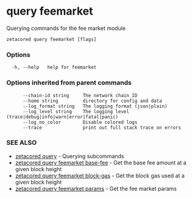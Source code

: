 # query feemarket

Querying commands for the fee market module

```
zetacored query feemarket [flags]
```

### Options

```
  -h, --help   help for feemarket
```

### Options inherited from parent commands

```
      --chain-id string     The network chain ID
      --home string         directory for config and data 
      --log_format string   The logging format (json|plain) 
      --log_level string    The logging level (trace|debug|info|warn|error|fatal|panic) 
      --log_no_color        Disable colored logs
      --trace               print out full stack trace on errors
```

### SEE ALSO

* [zetacored query](zetacored_query.md)	 - Querying subcommands
* [zetacored query feemarket base-fee](zetacored_query_feemarket_base-fee.md)	 - Get the base fee amount at a given block height
* [zetacored query feemarket block-gas](zetacored_query_feemarket_block-gas.md)	 - Get the block gas used at a given block height
* [zetacored query feemarket params](zetacored_query_feemarket_params.md)	 - Get the fee market params

